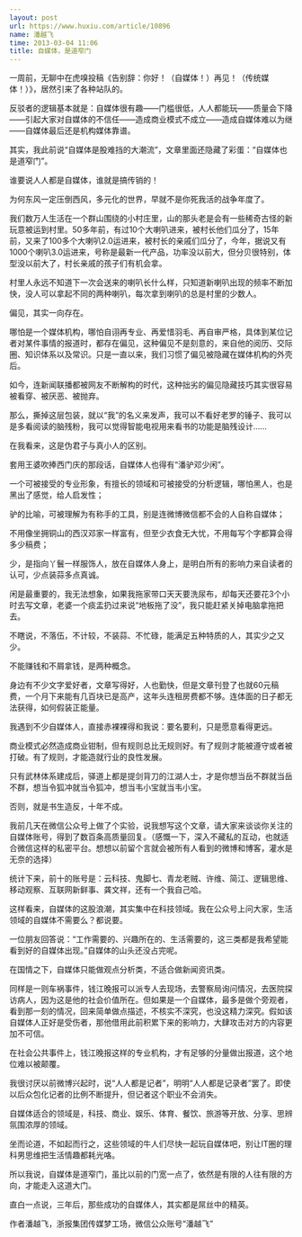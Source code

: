 ```yaml
---
layout: post
url: https://www.huxiu.com/article/10896
name: 潘越飞
time: 2013-03-04 11:06
title: 自媒体，是道窄门
---
```

一周前，无聊中在虎嗅投稿《告别辞：你好！（自媒体！）再见！（传统媒体！）》，居然引来了各种站队的。

反驳者的逻辑基本就是：自媒体很有趣——门槛很低，人人都能玩——质量会下降——引起大家对自媒体的不信任——造成商业模式不成立——造成自媒体难以为继——自媒体最后还是机构媒体靠谱。

其实，我此前说“自媒体是股难挡的大潮流”，文章里面还隐藏了彩蛋：“自媒体也是道窄门”。

谁要说人人都是自媒体，谁就是搞传销的！

为何东风一定压倒西风，多元化的世界，早就不是你死我活的战争年度了。

我们数万人生活在一个群山围绕的小村庄里，山的那头老是会有一些稀奇古怪的新玩意被运到村里。50多年前，有过10个大喇叭进来，被村长他们瓜分了，15年前，又来了100多个大喇叭2.0运进来，被村长的亲戚们瓜分了，今年，据说又有1000个喇叭3.0运进来，号称是最新一代产品，功率没以前大，但分贝很特别，体型没以前大了，村长亲戚的孩子们有机会拿。

村里人永远不知道下一次会送来的喇叭长什么样，只知道新喇叭出现的频率不断加快，没人可以拿起不同的两种喇叭，每次拿到喇叭的总是村里的少数人。

偏见，其实一向存在。

哪怕是一个媒体机构，哪怕自诩再专业、再爱惜羽毛、再自审严格，具体到某位记者对某件事情的报道时，都存在偏见，这种偏见不是刻意的，来自他的阅历、交际圈、知识体系以及常识。只是一直以来，我们习惯了偏见被隐藏在媒体机构的外壳后。

如今，连新闻联播都被网友不断解构的时代，这种拙劣的偏见隐藏技巧其实很容易被看穿、被厌恶、被抛弃。

那么，撕掉这层包装，就以“我”的名义来发声，我可以不看好老罗的锤子、我可以是多看阅读的脑残粉，我可以觉得智能电视用来看书的功能是脑残设计……

在我看来，这是伪君子与真小人的区别。

套用王婆吹捧西门庆的那段话，自媒体人也得有“潘驴邓少闲”。

一个可被接受的专业形象，有擅长的领域和可被接受的分析逻辑，哪怕黑人，也是黑出了感觉，给人启发性；

驴的比喻，可被理解为有称手的工具，别是连微博微信都不会的人自称自媒体；

不用像坐拥铜山的西汉邓家一样富有，但至少衣食无大忧，不用每写个字都算会得多少稿费；

少，是指向丫鬟一样服饰人，放在自媒体人身上，是明白所有的影响力来自读者的认可，少点装蒜多点真诚。

闲是最重要的，我无法想象，如果我拖家带口天天要洗尿布，却每天还要花3个小时去写文章，老婆一个痰盂扔过来说“地板拖了没”，我只能赶紧关掉电脑拿拖把去。

不瞎说，不落伍，不计较，不装蒜、不忙碌，能满足五种特质的人，其实少之又少。

不能赚钱和不屑拿钱，是两种概念。

身边有不少文字爱好者，文章写得好，人也勤快，但是文章刊登了也就60元稿费，一个月下来能有几百块已是高产，这年头连租房费都不够。连体面的日子都无法获得，如何假装正能量。

我遇到不少自媒体人，直接赤裸裸得和我说：要名要利，只是愿意看得更远。

商业模式必然造成商业钳制，但有规则总比无规则好。有了规则才能被遵守或者被打破。有了规则，才能造就行业的良性发展。

只有武林体系建成后，驿道上都是提剑背刀的江湖人士，才是你想当岳不群就当岳不群，想当令狐冲就当令狐冲，想当韦小宝就当韦小宝。

否则，就是书生造反，十年不成。

我前几天在微信公众号上做了个实验，说我想写这个文章，请大家来谈谈你关注的自媒体账号，得到了数百条高质量回复。（感慨一下，深入不藏私的互动，也就适合微信这样的私密平台。想想以前留个言就会被所有人看到的微博和博客，灌水是无奈的选择）

统计下来，前十的账号是：云科技、鬼脚七、青龙老贼、许维、简江、逻辑思维、移动观察、互联网新鲜事、龚文祥，还有一个我自己哈。

这样看来，自媒体的这股浪潮，其实集中在科技领域。我在公众号上问大家，生活领域的自媒体不需要么？都说要。

一位朋友回答说：“工作需要的、兴趣所在的、生活需要的，这三类都是我希望能看到好的自媒体出现。”自媒体的山头还没占完呢。

在国情之下，自媒体只能做观点分析类，不适合做新闻资讯类。

同样是一则车祸事件，钱江晚报可以派专人去现场，去警察局询问情况，去医院探访病人，因为这是他的社会价值所在。但如果是一个自媒体，最多是做个旁观者，看到那一刻的情况，回来简单做点描述，不核实不深究，也没这精力深究。假如该自媒体人正好是受伤者，那他借用此前积累下来的影响力，大肆攻击对方的内容更加不可信。

在社会公共事件上，钱江晚报这样的专业机构，才有足够的分量做出报道，这个地位难以被颠覆。

我很讨厌以前微博兴起时，说“人人都是记者”，明明“人人都是记录者”罢了。即使以后众包化记者的比例不断提升，但记者这个职业不会消失。

自媒体适合的领域是，科技、商业、娱乐、体育、餐饮、旅游等开放、分享、思辨氛围浓厚的领域。

坐而论道，不如起而行之，这些领域的牛人们尽快一起玩自媒体吧，别让IT圈的理科男思维把生活情趣都耗光咯。

所以我说，自媒体是道窄门，虽比以前的门宽一点了，依然是有限的人往有限的方向，才能走入这道大门。

直白一点说，三年后，那些成功的自媒体人，其实都是屌丝中的精英。

作者潘越飞，浙报集团传媒梦工场，微信公众账号“潘越飞”

